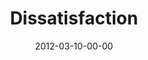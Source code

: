 ---
layout: message
category: message
series: "Game Changers"
title: "Dissatisfaction"
date: 2012-03-10-00-00
message_id: 717
audio: "http://s3.amazonaws.com/crossroads-media/messages/audio/gamechangers_01.mp3"
audio-duration: "53:29"
program: "http://s3.amazonaws.com/crossroads-media/documents/03_10-11_12Program.pdf"
description: "This week we're talking about how Game Changers share common
traits, including dissatisfaction with the status quo."
video: "http://s3.amazonaws.com/crossroads-media/messages/video/gamechangers_01.mp4"
video-duration: "53:36"
yt-embed-url: "//www.youtube.com/embed/aKRXDU8vzvM"
video-image: "http://s3.amazonaws.com/crossroads-media/images/gamechangers_01_still.jpg"
tag: 
 - tome
 - game-change
 - game-changers
 - program
explicit: false
---